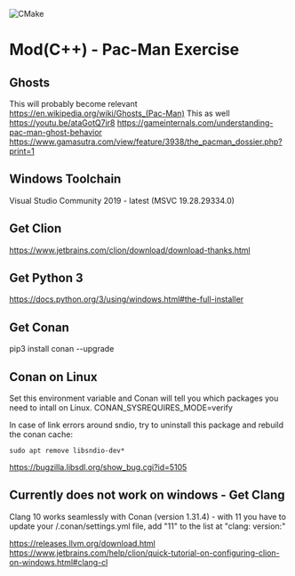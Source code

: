 ![CMake](https://github.com/turtlesec-no/modern_cpp_exercises/workflows/CMake/badge.svg)
# Mod(C++) - Pac-Man Exercise

## Ghosts
This will probably become relevant https://en.wikipedia.org/wiki/Ghosts_(Pac-Man)
This as well https://youtu.be/ataGotQ7ir8
https://gameinternals.com/understanding-pac-man-ghost-behavior
https://www.gamasutra.com/view/feature/3938/the_pacman_dossier.php?print=1

## Windows Toolchain

Visual Studio Community 2019 - latest (MSVC 19.28.29334.0)

## Get Clion

https://www.jetbrains.com/clion/download/download-thanks.html

## Get Python 3

https://docs.python.org/3/using/windows.html#the-full-installer

## Get Conan

pip3 install conan --upgrade

## Conan on Linux

Set this environment variable and Conan will tell you which packages you need to
intall on Linux.
CONAN_SYSREQUIRES_MODE=verify

In case of link errors around sndio, try to uninstall this package and rebuild the conan cache:
~~~
sudo apt remove libsndio-dev*
~~~
https://bugzilla.libsdl.org/show_bug.cgi?id=5105

## Currently does not work on windows - Get Clang

Clang 10 works seamlessly with Conan (version 1.31.4) - with 11 you have to update your 
<userhome>/.conan/settings.yml file, add "11" to the list at "clang: version:"

https://releases.llvm.org/download.html
https://www.jetbrains.com/help/clion/quick-tutorial-on-configuring-clion-on-windows.html#clang-cl
